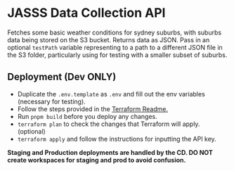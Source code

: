 # JASSS Data Collection API

Fetches some basic weather conditions for sydney suburbs, with suburbs data being stored on the S3 bucket.
Returns data as JSON.
Pass in an optional `testPath` variable representing to a path to a different JSON file in the S3 folder,
particularly using for testing with a smaller subset of suburbs.

## Deployment (Dev ONLY)

- Duplicate the `.env.template` as `.env` and fill out the env variables (necessary for testing).
- Follow the steps provided in the [Terraform Readme.](../terraform/README.md)
- Run `pnpm build` before you deploy any changes.
- `terraform plan` to check the changes that Terraform will apply. (optional)
- `terraform apply` and follow the instructions for inputting the API key.

**Staging and Production deployments are handled by the CD. DO NOT create workspaces for staging and prod to avoid confusion.**
